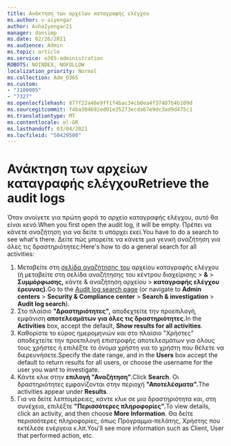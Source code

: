 ```yaml
---
title: Ανάκτηση των αρχείων καταγραφής ελέγχου
ms.author: v-aiyengar
author: AshaIyengar21
manager: dansimp
ms.date: 02/26/2021
ms.audience: Admin
ms.topic: article
ms.service: o365-administration
ROBOTS: NOINDEX, NOFOLLOW
localization_priority: Normal
ms.collection: Adm_O365
ms.custom:
- "3100005"
- "7327"
ms.openlocfilehash: 877f22a48e9ff1f4bac34cb0ea4f37407b4b109d
ms.sourcegitcommit: f4ba304b92ed01e35273ecda67e9dc3ad9d475c1
ms.translationtype: MT
ms.contentlocale: el-GR
ms.lasthandoff: 03/04/2021
ms.locfileid: "50429500"
---
```

# <a name="retrieve-the-audit-logs"></a><span data-ttu-id="d8678-102">Ανάκτηση των αρχείων καταγραφής ελέγχου</span><span class="sxs-lookup"><span data-stu-id="d8678-102">Retrieve the audit logs</span></span>

<span data-ttu-id="d8678-103">Όταν ανοίγετε για πρώτη φορά το αρχείο καταγραφής ελέγχου, αυτό θα είναι κενό.</span><span class="sxs-lookup"><span data-stu-id="d8678-103">When you first open the audit log, it will be empty.</span></span> <span data-ttu-id="d8678-104">Πρέπει να κάνετε αναζήτηση για να δείτε τι υπάρχει εκεί.</span><span class="sxs-lookup"><span data-stu-id="d8678-104">You have to do a search to see what's there.</span></span> <span data-ttu-id="d8678-105">Δείτε πώς μπορείτε να κάνετε μια γενική αναζήτηση για όλες τις δραστηριότητες:</span><span class="sxs-lookup"><span data-stu-id="d8678-105">Here's how to do a general search for all activities:</span></span>

1. <span data-ttu-id="d8678-106">Μεταβείτε στη [σελίδα αναζήτησης του](https://protection.office.com/#/unifiedauditlog) αρχείου καταγραφής ελέγχου (ή μεταβείτε στη σελίδα αναζήτησης του κέντρου διαχείρισης  >  **&**  >  **Συμμόρφωσης,** κάντε & αναζήτηση αρχείου  >  **καταγραφής ελέγχου έρευνας).**</span><span class="sxs-lookup"><span data-stu-id="d8678-106">Go to the [Audit log search page](https://protection.office.com/#/unifiedauditlog) (or navigate to  **Admin centers** > **Security & Compliance center** > **Search & investigation** > **Audit log search**).</span></span>
1. <span data-ttu-id="d8678-107">Στο πλαίσιο **"Δραστηριότητες",** αποδεχτείτε την προεπιλογή, εμφάνιση **αποτελεσμάτων για όλες τις δραστηριότητες.**</span><span class="sxs-lookup"><span data-stu-id="d8678-107">In the **Activities** box, accept the default, **Show results for all activities**.</span></span>
1. <span data-ttu-id="d8678-108">Καθορίστε το εύρος  ημερομηνιών και στο πλαίσιο "Χρήστες" αποδεχτείτε την προεπιλογή επιστροφής αποτελεσμάτων για όλους τους χρήστες ή επιλέξτε το όνομα χρήστη για το χρήστη που θέλετε να διερευνήσετε.</span><span class="sxs-lookup"><span data-stu-id="d8678-108">Specify the date range, and in the **Users** box accept the default to return results for all users, or choose the username for the user you want to investigate.</span></span>
1. <span data-ttu-id="d8678-109">Κάντε κλικ στην **επιλογή "Αναζήτηση".**</span><span class="sxs-lookup"><span data-stu-id="d8678-109">Click **Search**.</span></span> <span data-ttu-id="d8678-110">Οι δραστηριότητες εμφανίζονται στην περιοχή **"Αποτελέσματα".**</span><span class="sxs-lookup"><span data-stu-id="d8678-110">The activities appear under **Results**.</span></span>
1. <span data-ttu-id="d8678-111">Για να δείτε λεπτομέρειες, κάντε κλικ σε μια δραστηριότητα και, στη συνέχεια, επιλέξτε **"Περισσότερες πληροφορίες".**</span><span class="sxs-lookup"><span data-stu-id="d8678-111">To view details, click an activity, and then choose **More Information**.</span></span> <span data-ttu-id="d8678-112">Θα δείτε περισσότερες πληροφορίες, όπως Πρόγραμμα-πελάτης, Χρήστης που εκτέλεσε ενέργεια κ.λπ.</span><span class="sxs-lookup"><span data-stu-id="d8678-112">You'll see more information such as Client, User that performed action, etc.</span></span>

